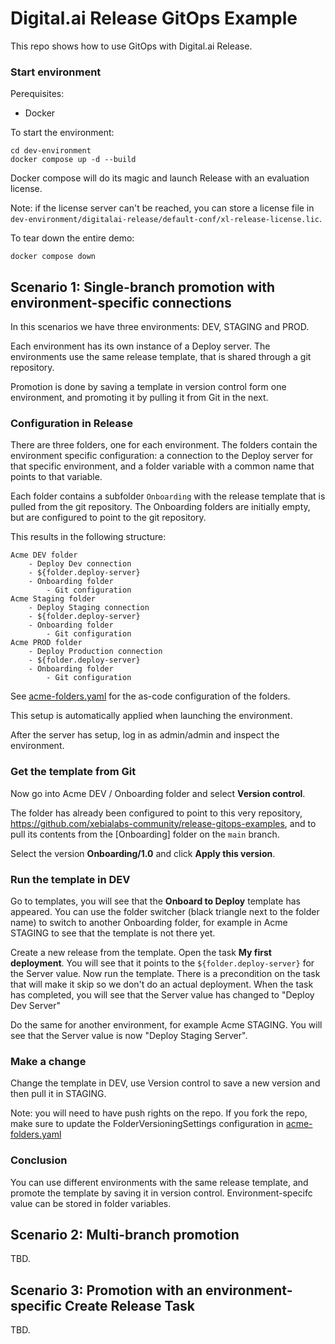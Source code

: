 # Digital.ai Release GitOps Example

This repo shows how to use GitOps with Digital.ai Release.

### Start environment

Perequisites:

* Docker

To start the environment:

```commandline
cd dev-environment
docker compose up -d --build
```

Docker compose will do its magic and launch Release with an evaluation license. 

Note: if the license server can't be reached, you can store a license file in `dev-environment/digitalai-release/default-conf/xl-release-license.lic`.

To tear down the entire demo:

```commandline
docker compose down
```

## Scenario 1: Single-branch promotion with environment-specific connections

In this scenarios we have three environments: DEV, STAGING and PROD.

Each environment has its own instance of a Deploy server.
The environments use the same release template, that is shared through a git repository.

Promotion is done by saving a template in version control form one environment, and promoting it by pulling it from Git in the next.

### Configuration in Release

There are three folders, one for each environment. The folders contain the environment specific configuration: a connection to the Deploy server for that specific environment, and a folder variable with a common name that points to that variable.

Each folder contains a subfolder `Onboarding` with the release template that is pulled from the git repository. The Onboarding folders are initially empty, but are configured to point to the git repository.

This results in the following structure:

```
Acme DEV folder
    - Deploy Dev connection 
    - ${folder.deploy-server}
    - Onboarding folder
        - Git configuration
Acme Staging folder
    - Deploy Staging connection 
    - ${folder.deploy-server}
    - Onboarding folder
        - Git configuration
Acme PROD folder
    - Deploy Production connection 
    - ${folder.deploy-server}
    - Onboarding folder
        - Git configuration
```

See [acme-folders.yaml](dev-environment/digitalai-release-setup/acme-folders.yaml) for the as-code configuration of the folders.

This setup is automatically applied when launching the environment.

After the server has setup, log in as admin/admin and inspect the environment.

### Get the template from Git

Now go into Acme DEV / Onboarding folder and select **Version control**.

The folder has already been configured to point to this very repository, https://github.com/xebialabs-community/release-gitops-examples, and to pull its contents from the [Onboarding] folder on the `main` branch.

Select the version **Onboarding/1.0** and click **Apply this version**.

### Run the template in DEV

Go to templates, you will see that the **Onboard to Deploy** template has appeared. 
You can use the folder switcher (black triangle next to the folder name) to switch to another Onboarding folder, for example in Acme STAGING to see that the template is not there yet.

Create a new release from the template. Open the task **My first deployment**. You will see that it points to the `${folder.deploy-server}` for the Server value. Now run the template. There is a precondition on the task that will make it skip so we don't do an actual deployment.
When the task has completed, you will see that the Server value has changed to "Deploy Dev Server"

Do the same for another environment, for example Acme STAGING. You will see that the Server value is now "Deploy Staging Server".

### Make a change

Change the template in DEV, use Version control to save a new version and then pull it in STAGING.

Note: you will need to have push rights on the repo. If you fork the repo, make sure to update the FolderVersioningSettings configuration in
[acme-folders.yaml](dev-environment/digitalai-release-setup/acme-folders.yaml)

### Conclusion

You can use different environments with the same release template, and promote the template by saving it in version control. Environment-specifc value can be stored in folder variables.

## Scenario 2: Multi-branch promotion

TBD.

## Scenario 3: Promotion with an environment-specific Create Release Task 

TBD.
